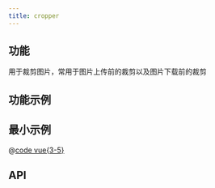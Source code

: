 ```yaml
---
title: cropper
---
```


## 功能

用于裁剪图片，常用于图片上传前的裁剪以及图片下载前的裁剪

## 功能示例

<Example />

## 最小示例

<Simple />

@[code vue{3-5}](@/components/cropper/docs/simple.vue)

## API

<Usage />

<script setup>
import Example from "@/components/cropper/docs/example.vue";
import Simple from "@/components/cropper/docs/simple.vue";
import Usage from "@/components/cropper/docs/usage.vue";
</script>